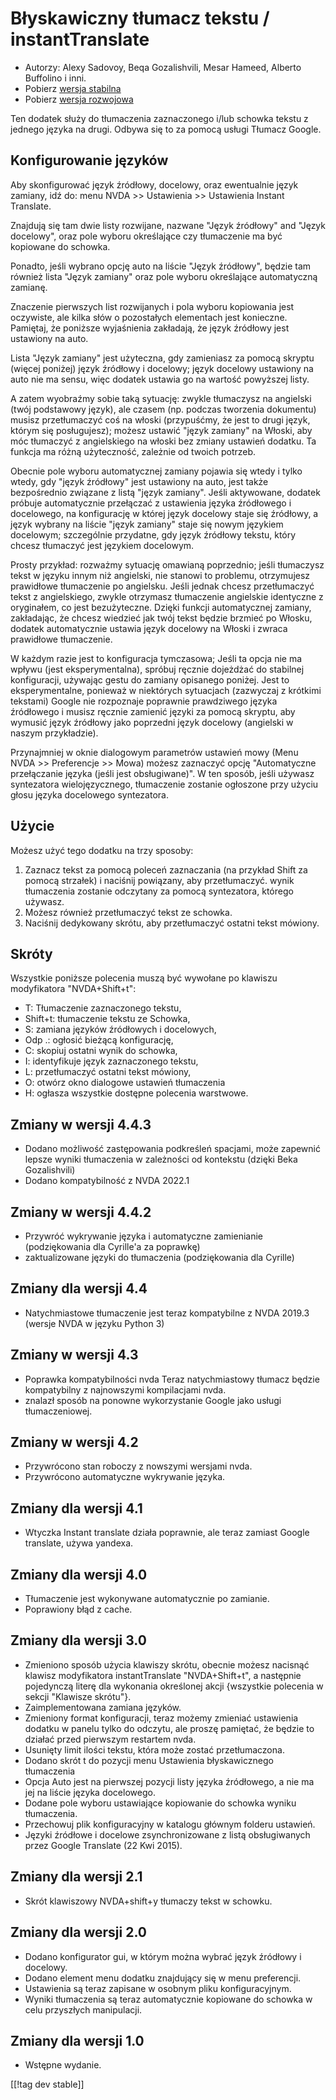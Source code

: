 # Błyskawiczny tłumacz tekstu / instantTranslate #

* Autorzy: Alexy Sadovoy, Beqa Gozalishvili, Mesar Hameed, Alberto Buffolino
  i inni.
* Pobierz [wersja stabilna][1]
* Pobierz [wersja rozwojowa][2]

Ten dodatek służy do tłumaczenia zaznaczonego i/lub schowka tekstu z jednego
języka na drugi.  Odbywa się to za pomocą usługi Tłumacz Google.

## Konfigurowanie języków ##
Aby skonfigurować język źródłowy, docelowy, oraz ewentualnie język zamiany, idź do: menu NVDA >> Ustawienia >> Ustawienia Instant Translate.

Znajdują się tam dwie listy rozwijane, nazwane "Język źródłowy" and "Język
docelowy", oraz pole wyboru określające czy tłumaczenie ma być kopiowane do
schowka.

Ponadto, jeśli wybrano opcję auto na liście "Język źródłowy",  będzie tam
również lista "Język zamiany" oraz pole wyboru określające automatyczną
zamianę.

Znaczenie pierwszych list rozwijanych i pola wyboru kopiowania jest
oczywiste, ale kilka słów  o pozostałych elementach jest
konieczne. Pamiętaj, że poniższe wyjaśnienia zakładają, że język źródłowy
jest ustawiony na auto.

Lista "Język zamiany"  jest użyteczna, gdy zamieniasz za pomocą skryptu
(więcej poniżej) język źródłowy i docelowy; język docelowy ustawiony na auto
nie ma sensu, więc dodatek ustawia go na wartość powyższej listy.

A zatem wyobraźmy sobie taką sytuację: zwykle tłumaczysz na angielski (twój
podstawowy język), ale czasem (np. podczas tworzenia dokumentu) musisz
przetłumaczyć coś na włoski (przypuśćmy, że jest to drugi język, którym się
posługujesz); możesz ustawić "język zamiany" na Włoski, aby móc tłumaczyć z
angielskiego na włoski bez zmiany ustawień dodatku. Ta funkcja ma różną
użyteczność, zależnie od twoich potrzeb.

Obecnie pole wyboru automatycznej zamiany pojawia się wtedy i tylko wtedy,
gdy "język źródłowy"  jest ustawiony na auto, jest także bezpośrednio
związane z listą "język zamiany". Jeśli aktywowane, dodatek próbuje
automatycznie przełączać z ustawienia języka źródłowego i docelowego, na
konfigurację w której język docelowy staje się źródłowy, a język wybrany na
liście "język zamiany" staje się nowym językiem docelowym; szczególnie
przydatne, gdy język źródłowy tekstu, który chcesz tłumaczyć jest językiem
docelowym.

Prosty przykład: rozważmy sytuację omawianą poprzednio; jeśli tłumaczysz
tekst w języku innym niż angielski, nie stanowi to problemu, otrzymujesz
prawidłowe tłumaczenie po angielsku. Jeśli jednak chcesz przetłumaczyć tekst
z angielskiego, zwykle otrzymasz tłumaczenie angielskie identyczne z
oryginałem, co jest bezużyteczne. Dzięki funkcji automatycznej zamiany,
zakładając, że chcesz wiedzieć jak twój tekst będzie brzmieć po Włosku,
dodatek automatycznie ustawia język docelowy na Włoski i zwraca prawidłowe
tłumaczenie.

W każdym razie jest to konfiguracja tymczasowa; Jeśli ta opcja nie ma wpływu
(jest eksperymentalna), spróbuj ręcznie dojeżdżać do stabilnej konfiguracji,
używając gestu do zamiany opisanego poniżej. Jest to eksperymentalne,
ponieważ w niektórych sytuacjach (zazwyczaj z krótkimi tekstami) Google nie
rozpoznaje poprawnie prawdziwego języka źródłowego i musisz ręcznie zamienić
języki za pomocą skryptu, aby wymusić język źródłowy jako poprzedni język
docelowy (angielski w naszym przykładzie).

Przynajmniej w oknie dialogowym parametrów ustawień mowy (Menu NVDA >> Preferencje >> Mowa) możesz zaznaczyć opcję "Automatyczne przełączanie języka (jeśli jest obsługiwane)". W ten sposób, jeśli używasz syntezatora wielojęzycznego, tłumaczenie zostanie ogłoszone przy użyciu głosu języka docelowego syntezatora.

## Użycie ##
Możesz użyć tego dodatku na trzy sposoby:

1. Zaznacz tekst za pomocą poleceń zaznaczania (na przykład Shift za pomocą
   strzałek) i naciśnij powiązany, aby przetłumaczyć. wynik tłumaczenia
   zostanie odczytany za pomocą syntezatora, którego używasz.
2. Możesz również przetłumaczyć tekst ze schowka.
3. Naciśnij dedykowany skrótu, aby przetłumaczyć ostatni tekst mówiony.

## Skróty ##
Wszystkie poniższe polecenia muszą być wywołane po klawiszu modyfikatora
"NVDA+Shift+t":

* T: Tłumaczenie zaznaczonego tekstu,
* Shift+t: tłumaczenie tekstu ze Schowka,
* S: zamiana języków źródłowych i docelowych,
* Odp .: ogłosić bieżącą konfigurację,
* C: skopiuj ostatni wynik do schowka,
* I: identyfikuje język zaznaczonego tekstu,
* L: przetłumaczyć ostatni tekst mówiony,
* O: otwórz okno dialogowe ustawień tłumaczenia
* H: ogłasza wszystkie dostępne polecenia warstwowe.

## Zmiany w wersji 4.4.3 ##
* Dodano możliwość zastępowania podkreśleń spacjami, może zapewnić lepsze
  wyniki tłumaczenia w zależności od kontekstu (dzięki Beka Gozalishvili)
* Dodano kompatybilność z NVDA 2022.1

## Zmiany w wersji 4.4.2 ##
* Przywróć wykrywanie języka i automatyczne zamienianie (podziękowania dla
  Cyrille'a za poprawkę)
* zaktualizowane języki do tłumaczenia (podziękowania dla Cyrille)

## Zmiany dla wersji 4.4 ##
* Natychmiastowe tłumaczenie jest teraz kompatybilne z NVDA 2019.3 (wersje
  NVDA w języku Python 3)

## Zmiany w wersji 4.3 ##
* Poprawka kompatybilności nvda Teraz natychmiastowy tłumacz będzie
  kompatybilny z najnowszymi kompilacjami nvda.
* znalazł sposób na ponowne wykorzystanie Google jako usługi tłumaczeniowej.

## Zmiany w wersji 4.2 ##
* Przywrócono stan roboczy z nowszymi wersjami nvda.
* Przywrócono automatyczne wykrywanie języka.

## Zmiany dla wersji 4.1 ##
* Wtyczka Instant translate działa poprawnie, ale teraz zamiast Google
  translate, używa yandexa.

## Zmiany dla wersji 4.0 ##
* Tłumaczenie jest wykonywane automatycznie po zamianie.
* Poprawiony błąd z cache.

## Zmiany dla wersji 3.0 ##
* Zmieniono sposób użycia klawiszy skrótu, obecnie możesz nacisnąć klawisz
  modyfikatora instantTranslate "NVDA+Shift+t",  a następnie pojedynczą
  literę dla wykonania określonej akcji {wszystkie polecenia w sekcji
  "Klawisze skrótu"}.
* Zaimplementowana zamiana języków.
* Zmieniony format konfiguracji, teraz możemy zmieniać ustawienia dodatku w
  panelu tylko do odczytu, ale proszę pamiętać, że będzie to działać przed
  pierwszym restartem nvda.
* Usunięty limit ilości tekstu, która może zostać przetłumaczona.
* Dodano skrót t do pozycji menu Ustawienia błyskawicznego tłumaczenia
* Opcja Auto jest na pierwszej pozycji listy języka źródłowego, a nie ma jej
  na liście języka docelowego.
* Dodane pole wyboru ustawiające kopiowanie do schowka wyniku tłumaczenia.
* Przechowuj plik konfiguracyjny w katalogu głównym folderu ustawień.
* Języki źródłowe i docelowe zsynchronizowane z listą obsługiwanych przez
  Google Translate (22 Kwi 2015).


## Zmiany dla wersji 2.1 ##
* Skrót klawiszowy NVDA+shift+y tłumaczy tekst w schowku.

## Zmiany dla wersji 2.0 ##
* Dodano konfigurator gui, w którym można wybrać język źródłowy i docelowy.
* Dodano element menu dodatku znajdujący się w menu preferencji.
* Ustawienia są teraz zapisane w osobnym pliku konfiguracyjnym.
* Wyniki tłumaczenia są teraz automatycznie kopiowane do schowka w celu
  przyszłych manipulacji.

## Zmiany dla wersji 1.0 ##
* Wstępne wydanie.


[[!tag dev stable]]

[1]: https://addons.nvda-project.org/files/get.php?file=it

[2]: https://addons.nvda-project.org/files/get.php?file=it-dev
